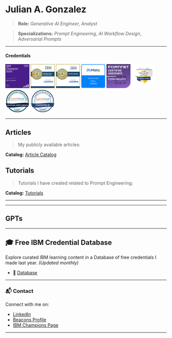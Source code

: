 # Julian A. Gonzalez
>**Role:**
*Generative AI Engineer, Analyst*  

>**Specializations:** 
*Prompt Engineering*, *AI Workflow Design*, *Adversarial Prompts*

---
#### **Credentials**
<p align="left">
  <img src="https://raw.githubusercontent.com/Jewelzufo/.github.io/main/champion%20badge.png" alt="IBM Champion 2025" width="75"/>
   <img src="https://github.com/Jewelzufo/.github.io/blob/main/genai%20engineering.png" alt="GenAI Engineering" width="75"/>
     <img src="https://github.com/Jewelzufo/.github.io/blob/main/ibm-ai-developer-professional-certificate.png" alt="IBM AI Developer Professional Certificate" width="75"/>
       <img src="https://github.com/Jewelzufo/.github.io/blob/main/meta%20data%20analyst.png" alt="Meta Data Analyst" width="75"/>
                <img src="https://github.com/Jewelzufo/.github.io/blob/main/fortinet%20fca.png" alt ="Fortinet Certified Associate" width="75"/>
          <img src="https://github.com/Jewelzufo/.github.io/blob/main/google%20cybersecurity.png" alt="Google Cybersecurity" width="75"/>
           <img src="https://github.com/Jewelzufo/.github.io/blob/main/AI%20cert.png" alt="Artificial Intelligence Professional Certification" width="75"/>
             <img src="https://github.com/Jewelzufo/.github.io/blob/main/genai%20cert.png" alt="Generative AI Certification" width="75"/>
</p>




---

## Articles

>My publicly available articles:


**Catalog:**
[Article Catalog](Article-Iterative-AI-Workflows.md)


## Tutorials

>Tutorials I have created related to Prompt Engineering: 

**Catalog:**
[Tutorials](https://github.com/Jewelzufo/.github.io/blob/81330effc9017a50ea764caa53e73f4de6ab69da/tutorials.md)


---

---
 
## GPTs





---

## 🎓 Free IBM Credential Database

Explore curated IBM learning content in a Database of free credentials I made last year. *(Updated monthly)*

- 📘 [Database](https://freeibmlearning.notion.site/1883dd4caa4080d9b590eee183db52c1?v=1903dd4caa40802e99dd000c7073bb17)


---

### 📬 Contact

Connect with me on:
- [LinkedIn](https://www.linkedin.com/in/julian-g-7b533129a/)
- [Beacons Profile](https://www.beacons.ai/julian.gonzalez)
- [IBM Champions Page](https://community.ibm.com/community/user//expert/juliangonzalez)

---

